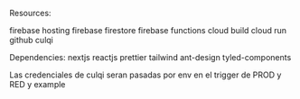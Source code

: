 
Resources:

firebase hosting
firebase firestore
firebase functions
cloud build
cloud run
github
culqi


Dependencies:
nextjs
reactjs
prettier
tailwind
ant-design
tyled-components



Las credenciales de culqi seran pasadas por env en el trigger de PROD y RED y example
